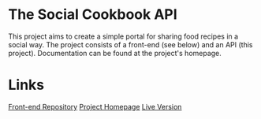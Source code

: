 # The Social Cookbook API
This project aims to create a simple portal for sharing food recipes in a social way. The project consists of a front-end (see below) and an API (this project). Documentation can be found at the project's homepage.
# Links
[Front-end Repository](https://github.com/DavidRutqvist/social-cookbook)
[Project Homepage](https://davidrutqvist.github.io/social-cookbook)
[Live Version](http://cookbook.rutqvist.com)